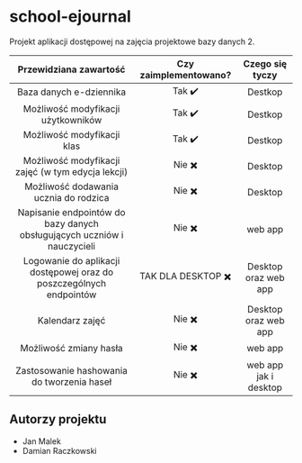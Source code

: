 # school-ejournal
Projekt aplikacji dostępowej na zajęcia projektowe bazy danych 2. 

| Przewidziana zawartość         |  Czy zaimplementowano? | Czego się tyczy |
|:------------------------------:|:----------------------:|:----------------:|
| Baza danych e-dziennika               |  Tak  ✔️    | Destkop |
| Możliwość modyfikacji użytkowników    |  Tak  ✔️    | Destkop |
| Możliwość modyfikacji klas            |  Tak  ✔️    | Destkop |
| Możliwość modyfikacji zajęć (w tym edycja lekcji)| Nie ✖️| Desktop |
| Możliwość dodawania ucznia do rodzica |  Nie  ✖️    | Desktop |
| Napisanie endpointów do bazy danych obsługujących uczniów i nauczycieli   |   Nie  ✖️   | web app |
| Logowanie do aplikacji dostępowej oraz do poszczególnych endpointów |TAK DLA DESKTOP ✖️ |Desktop oraz web app |
| Kalendarz zajęć  | Nie ✖️   | Desktop oraz web app |
| Możliwość zmiany hasła | Nie ✖️| web app |
| Zastosowanie hashowania do tworzenia haseł | Nie ✖️ | web app jak i desktop|
## Autorzy projektu
- Jan Malek
- Damian Raczkowski
